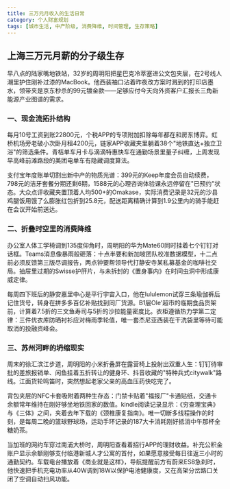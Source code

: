 ```yaml
---
title: 三万元月收入的生活日常
category: 个人财富规划
tags: [城市生活, 中产阶级, 消费降维, 时间管理, 生存策略]
---
```

## 上海三万元月薪的分子级生存

早八点的陆家嘴地铁站，32岁的周明阳把星巴克冷萃塞进公文包夹层，在2号线人潮里护住刚补过漆的MacBook。他西装袖口沾着昨夜改方案时溅到的打印店墨水，领带夹是京东秒杀的99元镀金款——足够应付今天向外资客户汇报长三角新能源产业图谱的需求。

### 一、现金流拓扑结构

每月10号工资到账22800元，个税APP的专项附加扣除每年都在和房东博弈。虹桥机场旁老破小次卧月租4200元，链家APP收藏夹里躺着38个"地铁直达+独立卫浴"的筛选条件。青桔单车月卡与滴滴特惠快车在通勤场景里量子纠缠，上周发现早高峰前滩路段的美团电单车有隐藏调度算法。

支付宝年度账单切割出新中产的物质光谱：399元的Keep年度会员自动续费，798元的洁牙套餐分期还剩6期，1588元的心理咨询体验课永远停留在"已预约"状态。大众点评收藏夹置顶着人均500+的Omakase，实际消费记录是32元的沙县鸡腿饭用饿了么膨胀红包折到25.8元，配送距离精确计算到1.9公里内的骑手能赶在会议开始前送达。

### 二、折叠时空里的消费降维

办公室人体工学椅调到135度仰角时，周明阳的华为Mate60同时挂着七个钉钉对话框。Teams消息像暴雨般砸落：十点半要和新加坡团队校准数据模型，十二点前必须反馈第三版尽调报告，两点钟要帮领导代打静安寺某私募基金的咖啡社交局。抽屉里过期的Swisse护肝片，与未拆封的《置身事内》在时间虫洞中形成康威定律。

每周四下班后的静安嘉里中心是平行宇宙入口，他在lululemon试穿三条瑜伽裤后记住货号，转身在拼多多百亿补贴找到同厂货源。B1层Ole'超市的临期食品货架前，计算着7.5折的三文鱼寿司与5折的沙拉能量密度比。衣柜遵循热力学第二定律：三件优衣库防晒衬衫应对梅雨季轮值，唯一套杰尼亚西装在干洗袋里等待可能取消的投融资峰会。

### 三、苏州河畔的坍缩现实

周末的徐汇滨江步道，周明阳的小米折叠屏在露营椅上投射出双重人生：钉钉待审批的差旅报销单、闲鱼挂着五折转让的健身环、抖音收藏的"特种兵式citywalk"路线。江面货轮鸣笛时，突然想起老家父亲的高血压药快吃完了。

背包夹层的NFC卡套吸附着两种生存态：门禁卡贴着"福报厂"卡通贴纸，交通卡余额常年维持在刚好够坐地铁回家的数值。kindle阅读记录显示：《穷查理宝典》与《三体》之间，夹着去年下载的《颈椎康复指南》。唯一切断多线程操作的时刻，是每周二晚的篮球野球场，运动手环记录的187大卡消耗刚好抵消中午那杯全糖奶茶。

当加班的网约车穿过南浦大桥时，周明阳查看着招行APP的理财收益。补充公积金账户显示余额刚够支付临港新城人才公寓的首付，如果愿意接受每日往返三小时的通勤契约。车载电台播放着《商业就是这样》，导航提醒前方有蔚来ES8急刹时，他快速把手机充电功率从40W调到18W以保护电池健康度，又在高架分岔路口关闭了空调自动扫风功能。